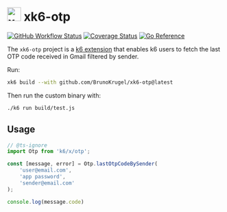# <img src="https://dashboard.snapcraft.io/site_media/appmedia/2022/03/K6-logo_1.jpg.png" alt="xk6-kafka logo" style="height: 32px; width:32px;"/> xk6-otp

[![GitHub Workflow Status](https://img.shields.io/github/actions/workflow/status/BrunoKrugel/xk6-otp/test.yml?branch=main&logo=github)](https://github.com/BrunoKrugel/xk6-otp/actions) [![Coverage Status](https://coveralls.io/repos/github/BrunoKrugel/xk6-otp/badge.svg?branch=main)](https://coveralls.io/github/BrunoKrugel/xk6-otp?branch=main) [![Go Reference](https://pkg.go.dev/badge/github.com/BrunoKrugel/xk6-otp.svg)](https://pkg.go.dev/github.com/BrunoKrugel/xk6-otp)

The `xk6-otp` project is a [k6 extension](https://k6.io/docs/extensions/guides/what-are-k6-extensions/) that enables k6 users to fetch the last OTP code received in Gmail filtered by sender.


Run:

```bash
xk6 build --with github.com/BrunoKrugel/xk6-otp@latest
```

Then run the custom binary with:

```bash
./k6 run build/test.js
```

## Usage

```javascript
// @ts-ignore
import Otp from 'k6/x/otp';

const [message, error] = Otp.lastOtpCodeBySender(
    'user@email.com',
    'app password',
    'sender@email.com'
);

console.log(message.code)
```
